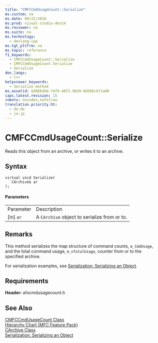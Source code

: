 ```yaml
---
title: "CMFCCmdUsageCount::Serialize"
ms.custom: na
ms.date: 09/22/2016
ms.prod: visual-studio-dev14
ms.reviewer: na
ms.suite: na
ms.technology: 
  - devlang-cpp
ms.tgt_pltfrm: na
ms.topic: reference
f1_keywords: 
  - CMFCCmdUsageCount::Serialize
  - CMFCCmdUsageCount.Serialize
  - Serialize
dev_langs: 
  - C++
helpviewer_keywords: 
  - Serialize method
ms.assetid: 6d06bd6d-74f9-48f2-96d9-0d568cb72a00
caps.latest.revision: 15
robots: noindex,nofollow
translation.priority.ht: 
  - de-de
  - ja-jp
---
```

# CMFCCmdUsageCount::Serialize
Reads this object from an archive, or writes it to an archive.  
  
## Syntax  
  
```  
virtual void Serialize(  
   CArchive& ar  
);  
```  
  
#### Parameters  
  
|||  
|-|-|  
|Parameter|Description|  
|[in] `ar`|A `CArchive` object to serialize from or to.|  
  
## Remarks  
 This method serializes the map structure of command counts, `m_CmdUsage`, and the total command usage, `m_nTotalUsage`, counter from or to the specified archive.  
  
 For serialization examples, see [Serialization: Serializing an Object](../vs140/serialization--serializing-an-object.md).  
  
## Requirements  
 **Header:** afxcmdusagecount.h  
  
## See Also  
 [CMFCCmdUsageCount Class](../vs140/cmfccmdusagecount-class.md)   
 [Hierarchy Chart (MFC Feature Pack)](../vs140/hierarchy-chart.md)   
 [CArchive Class](../vs140/carchive-class.md)   
 [Serialization: Serializing an Object](../vs140/serialization--serializing-an-object.md)